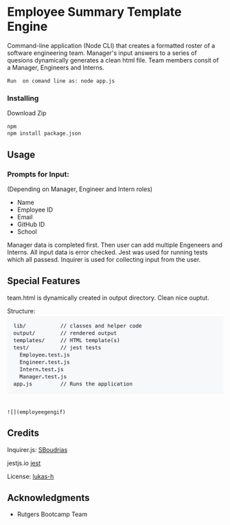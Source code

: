 # Employee Summary Template Engine

Command-line application (Node CLI) that creates a formatted roster of a software engineering team. Manager's input answers to a series of quesions dynamically generates a clean html file. Team members consit of a Manager, Engineers and Interns.



```
Run  on comand line as: node app.js

```

### Installing
Download Zip  
 
```
npm 
npm install package.json

```

## Usage
### Prompts for Input:
(Depending on Manager, Engineer and Intern roles)
* Name
* Employee ID
* Email
* GitHub ID
* School

Manager data is completed first. Then user can add multiple Engeneers and Interns. All input data is error checked.  Jest was used for running tests which all passesd. Inquirer is used for collecting input from the user.

 
## Special Features
team.html is dynamically created in output directory. Clean nice ouptut.

Structure:
![alt text](employeegenstructure.png "Structure")



```

![](employeegengif)

```


## Credits
Inquirer.js:  <a href="https://github.com/SBoudrias/Inquirer.js" target="_blank">SBoudrias</a>

jestjs.io <a href="https://jestjs.io/" target="_blank">jest</a>

License: <a href="https://gist.github.com/lukas-h/2a5d00690736b4c3a7ba" target="_blank">lukas-h</a>


## Acknowledgments

* Rutgers Bootcamp Team






